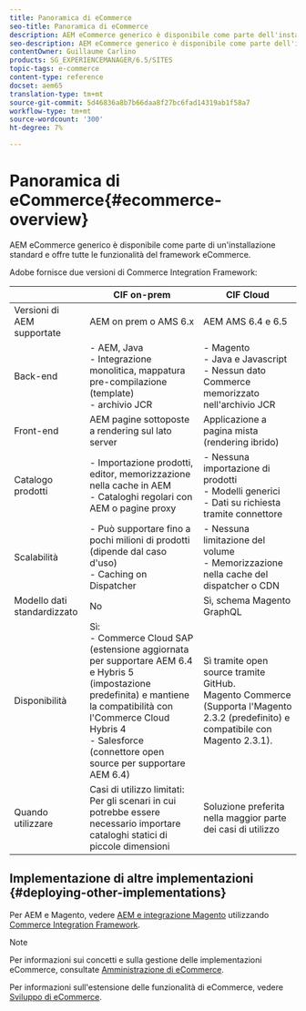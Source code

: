 ```yaml
---
title: Panoramica di eCommerce
seo-title: Panoramica di eCommerce
description: AEM eCommerce generico è disponibile come parte dell'installazione standard e offre tutte le funzionalità del framework eCommerce.
seo-description: AEM eCommerce generico è disponibile come parte dell'installazione standard e offre tutte le funzionalità del framework eCommerce.
contentOwner: Guillaume Carlino
products: SG_EXPERIENCEMANAGER/6.5/SITES
topic-tags: e-commerce
content-type: reference
docset: aem65
translation-type: tm+mt
source-git-commit: 5d46836a8b7b66daa8f27bc6fad14319ab1f58a7
workflow-type: tm+mt
source-wordcount: '300'
ht-degree: 7%

---
```



# Panoramica di eCommerce{#ecommerce-overview}

AEM eCommerce generico è disponibile come parte di un&#39;installazione standard e offre tutte le funzionalità del framework eCommerce.

 Adobe fornisce due versioni di Commerce Integration Framework:

|  | CIF on-prem | CIF Cloud |
|-------------------------|--------------------------------------------------------------------------------------------------------------------------------------------------------------------------------------------------------|------------------------------------------------------------------------------------------------------------------------|
| Versioni di AEM supportate | AEM on prem o AMS 6.x | AEM AMS 6.4 e 6.5 |
| Back-end | - AEM, Java <br> - Integrazione monolitica, mappatura pre-compilazione (template)<br> - archivio JCR | - Magento <br>- Java e Javascript <br>- Nessun dato Commerce memorizzato nell&#39;archivio JCR |
| Front-end | AEM pagine sottoposte a rendering sul lato server | Applicazione a pagina mista (rendering ibrido) |
| Catalogo prodotti | - Importazione prodotti, editor, memorizzazione nella cache in AEM <br>- Cataloghi regolari con AEM o pagine proxy | - Nessuna importazione di prodotti <br>- Modelli generici <br>- Dati su richiesta tramite connettore |
| Scalabilità | - Può supportare fino a pochi milioni di prodotti (dipende dal caso d&#39;uso) <br> - Caching on Dispatcher | - Nessuna limitazione del volume <br>- Memorizzazione nella cache del dispatcher o CDN |
| Modello dati standardizzato | No | Sì, schema Magento GraphQL |
| Disponibilità | Sì:<br> - Commerce Cloud SAP (estensione aggiornata per supportare AEM 6.4 e Hybris 5 (impostazione predefinita) e mantiene la compatibilità con l&#39;Commerce Cloud Hybris 4 <br>- Salesforce (connettore open source per supportare AEM 6.4) | Sì tramite open source tramite GitHub. <br> Magento Commerce (Supporta l&#39;Magento 2.3.2 (predefinito) e compatibile con Magento 2.3.1). |
| Quando utilizzare | Casi di utilizzo limitati: Per gli scenari in cui potrebbe essere necessario importare cataloghi statici di piccole dimensioni | Soluzione preferita nella maggior parte dei casi di utilizzo |


## Implementazione di altre implementazioni {#deploying-other-implementations}

Per AEM e Magento, vedere [AEM e integrazione Magento](https://www.adobe.io/apis/experiencecloud/commerce-integration-framework/integrations.html#!AdobeDocs/commerce-cif-documentation/master/integrations/02-AEM-Magento.md) utilizzando [Commerce Integration Framework](https://www.adobe.io/apis/experiencecloud/commerce-integration-framework/integrations.html).

>[!NOTE]
>
>Per informazioni sui concetti e sulla gestione delle implementazioni eCommerce, consultate [Amministrazione di eCommerce](/help/sites-administering/ecommerce.md).
>
>Per informazioni sull&#39;estensione delle funzionalità di eCommerce, vedere [Sviluppo di eCommerce](/help/sites-developing/ecommerce.md).


